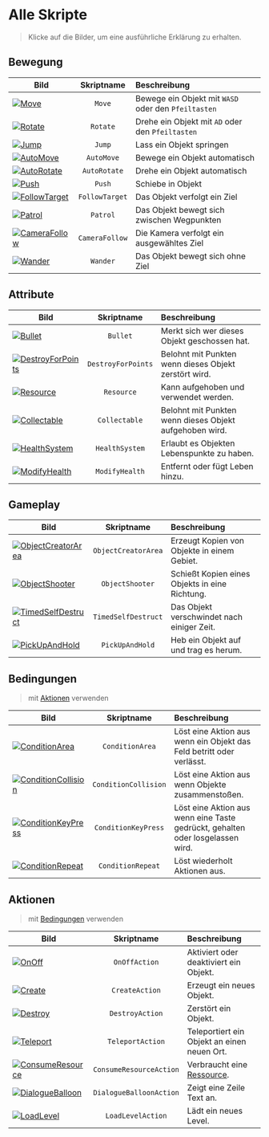 # Alle Skripte

> Klicke auf die Bilder, um eine ausführliche Erklärung zu erhalten.

## Bewegung

| Bild | Skriptname | Beschreibung |
| --- |:-:|:--|
| [![Move](../_images/unity/MoveWithArrows.png ':size=128')](/de/components#move) | `Move` | Bewege ein Objekt mit `WASD` oder den `Pfeiltasten` |
| [![Rotate](../_images/unity/RotateWithButtons.png ':size=128')](/de/components#rotate) | `Rotate` | Drehe ein Objekt mit `AD` oder den `Pfeiltasten` |
| [![Jump](../_images/unity/Jump.png ':size=128')](/de/components#jump) | `Jump` | Lass ein Objekt springen |
| [![AutoMove](../_images/unity/AutoMove.png ':size=128')](/de/components#automove) | `AutoMove` | Bewege ein Objekt automatisch |
| [![AutoRotate](../_images/unity/AutoRotation.png ':size=128')](/de/components#autorotate) | `AutoRotate` | Drehe ein Objekt automatisch |
| [![Push](../_images/unity/PushWithButton.png ':size=128')](/de/components#push) | `Push` | Schiebe in Objekt |
| [![FollowTarget](../_images/unity/FollowTarget.png ':size=128')](/de/components#followtarget) | `FollowTarget` | Das Objekt verfolgt ein Ziel |
| [![Patrol](../_images/unity/Patrol.png ':size=128')](/de/components#patrol) | `Patrol` | Das Objekt bewegt sich zwischen Wegpunkten |
| [![CameraFollow](../_images/unity/CameraFollow.png ':size=128')](/de/components#camerafollow) | `CameraFollow` | Die Kamera verfolgt ein ausgewähltes Ziel |
| [![Wander](../_images/unity/Wander.png ':size=128')](/de/components#wander) | `Wander` | Das Objekt bewegt sich ohne Ziel |

## Attribute

| Bild | Skriptname | Beschreibung |
| --- |:-:|:--|
| [![Bullet](../_images/unity/BulletAttribute.png ':size=128')](/de/components#bullet) | `Bullet` | Merkt sich wer dieses Objekt geschossen hat. |
| [![DestroyForPoints](../_images/unity/DestroyForPoints.png ':size=128')](/de/components#destroyforpoints) | `DestroyForPoints` | Belohnt mit Punkten wenn dieses Objekt zerstört wird. |
| [![Resource](../_images/unity/ResourceAttribute.png ':size=128')](/de/components#resource) | `Resource` | Kann aufgehoben und verwendet werden. |
| [![Collectable](../_images/unity/CollectableAttribute.png ':size=128')](/de/components#collectable) | `Collectable` | Belohnt mit Punkten wenn dieses Objekt aufgehoben wird. |
| [![HealthSystem](../_images/unity/HealthSystemAttribute.png ':size=128')](/de/components#healthsystem) | `HealthSystem` | Erlaubt es Objekten Lebenspunkte zu haben. |
| [![ModifyHealth](../_images/unity/ModifyHealthAttribute.png ':size=128')](/de/components#modifyhealth) | `ModifyHealth` | Entfernt oder fügt Leben hinzu. |

## Gameplay

| Bild | Skriptname | Beschreibung |
| --- |:-:|:--|
| [![ObjectCreatorArea](../_images/unity/ObjectCreatorArea.png ':size=128')](/de/components#objectcreatorarea) | `ObjectCreatorArea` | Erzeugt Kopien von Objekte in einem Gebiet. |
| [![ObjectShooter](../_images/unity/ObjectShooter.png ':size=128')](/de/components#objectshooter) | `ObjectShooter` | Schießt Kopien eines Objekts in eine Richtung. |
| [![TimedSelfDestruct](../_images/unity/TimedSelfDestruct.png ':size=128')](/de/components#timedselfdestruct) | `TimedSelfDestruct` | Das Objekt verschwindet nach einiger Zeit. |
| [![PickUpAndHold](../_images/unity/PickUp.png ':size=128')](/de/components#pickupandhold) | `PickUpAndHold` | Heb ein Objekt auf und trag es herum. |

## Bedingungen

> mit [Aktionen](#aktionen) verwenden

| Bild | Skriptname | Beschreibung |
| --- |:-:|:--|
| [![ConditionArea](../_images/unity/ConditionArea.png ':size=128')](/de/components#conditionarea) | `ConditionArea` | Löst eine Aktion aus wenn ein Objekt das Feld betritt oder verlässt. |
| [![ConditionCollision](../_images/unity/ConditionCollision.png ':size=128')](/de/components#conditioncollision) | `ConditionCollision` | Löst eine Aktion aus wenn Objekte zusammenstoßen. |
| [![ConditionKeyPress](../_images/unity/ConditionKeyPress.png ':size=128')](/de/components#conditionkeypress) | `ConditionKeyPress` | Löst eine Aktion aus wenn eine Taste gedrückt, gehalten oder losgelassen wird. |
| [![ConditionRepeat](../_images/unity/ConditionRepeat.png ':size=128')](/de/components#conditionrepeat) | `ConditionRepeat` | Löst wiederholt Aktionen aus. |

## Aktionen

> mit [Bedingungen](#bedingungen) verwenden

| Bild | Skriptname | Beschreibung |
| --- |:-:|:--|
| [![OnOff](../_images/unity/ActionOnOff.png ':size=128')](/de/components#onoffaction) | `OnOffAction` | Aktiviert oder deaktiviert ein Objekt. |
| [![Create](../_images/unity/ActionCreate.png ':size=128')](/de/components#createaction) | `CreateAction` | Erzeugt ein neues Objekt. |
| [![Destroy](../_images/unity/ActionDestroy.png ':size=128')](/de/components#destroyaction) | `DestroyAction` | Zerstört ein Objekt. |
| [![Teleport](../_images/unity/ActionTeleport.png ':size=128')](/de/components#teleportaction) | `TeleportAction` | Teleportiert ein Objekt an einen neuen Ort. |
| [![ConsumeResource](../_images/unity/ActionConsumeResource.png ':size=128')](/de/components#consumeresourceaction) | `ConsumeResourceAction` | Verbraucht eine [Ressource](/de/components#resource). |
| [![DialogueBalloon](../_images/unity/ActionDialogueBalloon.png ':size=128')](/de/components#dialogueballoonaction) | `DialogueBalloonAction` | Zeigt eine Zeile Text an. |
| [![LoadLevel](../_images/unity/ActionLoadLevel.png ':size=128')](/de/components#loadlevelaction) | `LoadLevelAction` | Lädt ein neues Level. |
